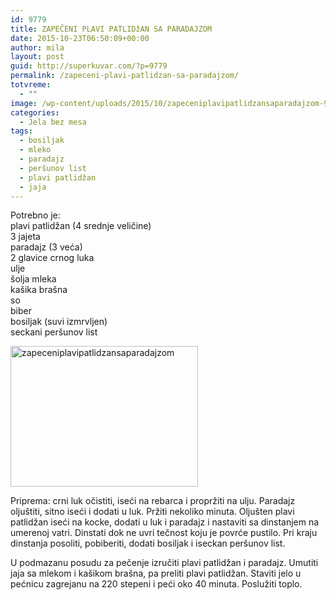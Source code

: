 ```yaml
---
id: 9779
title: ZAPEČENI PLAVI PATLIDžAN SA PARADAJZOM
date: 2015-10-23T06:50:09+00:00
author: mila
layout: post
guid: http://superkuvar.com/?p=9779
permalink: /zapeceni-plavi-patlidzan-sa-paradajzom/
totvreme:
  - ""
image: /wp-content/uploads/2015/10/zapeceniplavipatlidzansaparadajzom-940x198.jpg
categories:
  - Jela bez mesa
tags:
  - bosiljak
  - mleko
  - paradajz
  - peršunov list
  - plavi patlidžan
  - jaja
---
```

Potrebno je:  
plavi patlidžan (4 srednje veličine)  
3 jajeta  
paradajz (3 veća)  
2 glavice crnog luka  
ulje  
šolja mleka  
kašika brašna  
so  
biber  
bosiljak (suvi izmrvljen)  
seckani peršunov list

[<img class="alignnone size-medium wp-image-9782" src="//superkuvar.com/wp-content/uploads/2015/10/zapeceniplavipatlidzansaparadajzom-300x225.jpg" alt="zapeceniplavipatlidzansaparadajzom" width="300" height="225" />](//superkuvar.com/wp-content/uploads/2015/10/zapeceniplavipatlidzansaparadajzom-e1445582382632.jpg)

Priprema: crni luk očistiti, iseći na rebarca i propržiti na ulju. Paradajz oljuštiti, sitno iseći i dodati u luk. Pržiti nekoliko minuta. Oljušten plavi patlidžan iseći na kocke, dodati u luk i paradajz i nastaviti sa dinstanjem na umerenoj vatri. Dinstati dok ne uvri tečnost koju je povrće pustilo. Pri kraju dinstanja posoliti, pobiberiti, dodati bosiljak i iseckan peršunov list.

U podmazanu posudu za pečenje izručiti plavi patlidžan i paradajz. Umutiti jaja sa mlekom i kašikom brašna, pa preliti plavi patlidžan. Staviti jelo u pećnicu zagrejanu na 220 stepeni i peći oko 40 minuta. Poslužiti toplo.